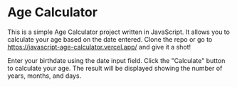 # Age Calculator

This is a simple Age Calculator project written in JavaScript. It allows you to calculate your age based on the date entered. 
Clone the repo or go to https://javascript-age-calculator.vercel.app/ and give it a shot! 

Enter your birthdate using the date input field.
Click the "Calculate" button to calculate your age.
The result will be displayed showing the number of years, months, and days.